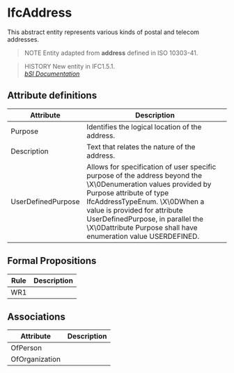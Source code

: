 IfcAddress
==========
This abstract entity represents various kinds of postal and telecom addresses.  
  
> NOTE  Entity adapted from **address** defined in ISO 10303-41.  
  
> HISTORY  New entity in IFC1.5.1.  
[ _bSI
Documentation_](https://standards.buildingsmart.org/IFC/DEV/IFC4_2/FINAL/HTML/schema/ifcactorresource/lexical/ifcaddress.htm)


Attribute definitions
---------------------
| Attribute          | Description                                                                                                                                                                                                                                                                                                    |
|--------------------|----------------------------------------------------------------------------------------------------------------------------------------------------------------------------------------------------------------------------------------------------------------------------------------------------------------|
| Purpose            | Identifies the logical location of the address.                                                                                                                                                                                                                                                                |
| Description        | Text that relates the nature of the address.                                                                                                                                                                                                                                                                   |
| UserDefinedPurpose | Allows for specification of user specific purpose of the address beyond the \X\0Denumeration values provided by Purpose attribute of type IfcAddressTypeEnum. \X\0DWhen a value is provided for attribute UserDefinedPurpose, in parallel the \X\0Dattribute Purpose shall have enumeration value USERDEFINED. |

Formal Propositions
-------------------
| Rule   | Description   |
|--------|---------------|
| WR1    |               |

Associations
------------
| Attribute      | Description   |
|----------------|---------------|
| OfPerson       |               |
| OfOrganization |               |

